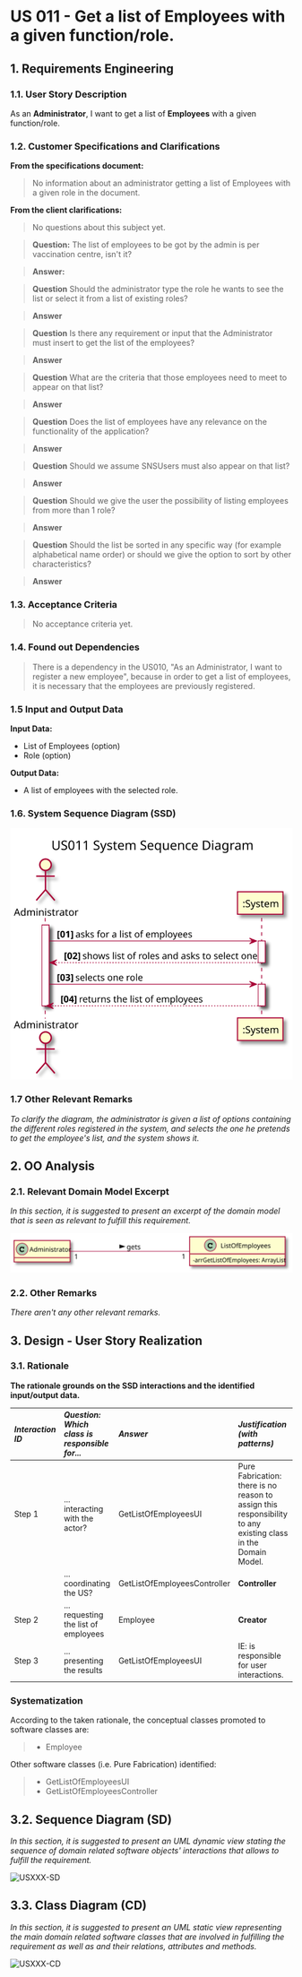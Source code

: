 # US 011 - Get a list of Employees with a given function/role.

## 1. Requirements Engineering



### 1.1. User Story Description

As an **Administrator**, I want to get a list of **Employees** with a given function/role.

### 1.2. Customer Specifications and Clarifications

**From the specifications document:**

> No information about an administrator getting a list of Employees with a given role in the document.


**From the client clarifications:**

> No questions about this subject yet.


> **Question:** The list of employees to be got by the admin is per vaccination centre, isn't it?

> **Answer:**

> **Question** Should the administrator type the role he wants to see the list or select it from a list of existing  roles?

> **Answer**

> **Question** Is there any requirement or input that the Administrator must insert to get the list of the employees?

> **Answer**

> **Question** What are the criteria that those employees need to meet to appear on that list?

> **Answer**


> **Question** Does the list of employees have any relevance on the functionality of the application?

> **Answer**


> **Question** Should we assume SNSUsers must also appear on that list?

> **Answer**

> **Question** Should we give the user the possibility of listing employees from more than 1 role?

> **Answer**


> **Question** Should the list be sorted in any specific way (for example alphabetical name order) or should we give the option to sort by other characteristics?

> **Answer**


### 1.3. Acceptance Criteria

> No acceptance criteria yet.

### 1.4. Found out Dependencies

> There is a dependency in the US010, "As an Administrator, I want to register a new employee", because in order to get a list of employees, it is necessary that the employees are previously registered.

### 1.5 Input and Output Data

**Input Data:**

* List of Employees (option)
* Role (option)

**Output Data:**

* A list of employees with the selected role.

### 1.6. System Sequence Diagram (SSD)


![US011_SSD](US011_SSD.svg)

### 1.7 Other Relevant Remarks

*To clarify the diagram, the administrator is given a list of options containing the different roles registered in the system, and selects the one he pretends to get the employee's list, and the system shows it.*

## 2. OO Analysis

### 2.1. Relevant Domain Model Excerpt

*In this section, it is suggested to present an excerpt of the domain model that is seen as relevant to fulfill this requirement.*

![US011_MD](US011_MD.svg)

### 2.2. Other Remarks

*There aren't any other relevant remarks.*



## 3. Design - User Story Realization

### 3.1. Rationale

**The rationale grounds on the SSD interactions and the identified input/output data.**

| **_Interaction ID_** | **_Question: Which class is responsible for..._** | **_Answer_**  | **_Justification (with patterns)_**  |
|:-------------  |:--------------------- |:------------|:---------------------------- |
| Step 1  		 |	... interacting with the actor?	 |       GetListOfEmployeesUI      |    Pure Fabrication: there is no reason to assign this responsibility to any existing class in the Domain Model. | Step 2  		 |							 |             |                              |
| |... coordinating the US? | GetListOfEmployeesController| **Controller** |
| Step 2  		 |		... requesting the list of employees					 |   Employee          |      **Creator**         |
| Step 3  		 |		... presenting the results  |  GetListOfEmployeesUI           |         IE: is responsible for user interactions.           |



### Systematization ##

According to the taken rationale, the conceptual classes promoted to software classes are:

> * Employee

Other software classes (i.e. Pure Fabrication) identified:
> * GetListOfEmployeesUI
> * GetListOfEmployeesController

## 3.2. Sequence Diagram (SD)

*In this section, it is suggested to present an UML dynamic view stating the sequence of domain related software objects' interactions that allows to fulfill the requirement.*

![USXXX-SD](USXXX-SD.svg)

## 3.3. Class Diagram (CD)

*In this section, it is suggested to present an UML static view representing the main domain related software classes that are involved in fulfilling the requirement as well as and their relations, attributes and methods.*

![USXXX-CD](USXXX-CD.svg)